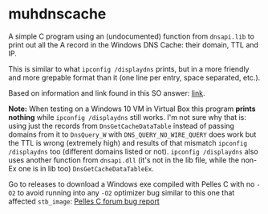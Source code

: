 # muhdnscache

A simple C program using an (undocumented) function from `dnsapi.lib` to print
out all the A record in the Windows DNS Cache: their domain, TTL and IP.

This is similar to what `ipconfig /displaydns` prints, but in a more friendly
and more grepable format than it (one line per entry, space separated, etc.).

Based on information and link found in this SO answer: [link](https://stackoverflow.com/a/8001616).

**Note:** When testing on a Windows 10 VM in Virtual Box this program
**prints nothing** while `ipconfig /displaydns` still works. I'm not sure why
that is: using just the records from `DnsGetCacheDataTable` instead of passing
domains from it to `DnsQuery_W` with `DNS_QUERY_NO_WIRE_QUERY` does work but
the TTL is wrong (extremely high) and results of that mismatch
`ipconfig /displaydns` too (different domains listed or not).
`ipconfig /displaydns` also uses another function from `dnsapi.dll` (it's not
in the lib file, while the non-Ex one is in lib too) `DnsGetCacheDataTableEx`.

Go to releases to download a Windows exe compiled with Pelles C with no `-O2`
to avoid running into any `-O2` optimizer bug similar to this one that affected
`stb_image`: [Pelles C forum bug report](https://forum.pellesc.de/index.php?topic=7837.0)
